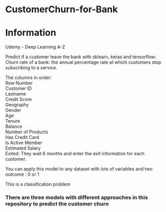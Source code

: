 # CustomerChurn-for-Bank
# Information

Udemy - Deep Learning A-Z

Predict if a customer leave the bank with sklearn, keras and tensorflow:  
Churn rate of a bank: the annual percentage rate at which customers stop subscribing to a service.  

The columns in order:   
Row Number  
Customer ID  
Lastname  
Credit Score  
Geography  
Gender  
Age  
Tenure  
Balance  
Number of Products  
Has Credit Card  
Is Active Member  
Estimated Salary  
Exited: They wait 6 months and enter the exit information for each customer.  

You can apply this model to any dataset with lots of variables and two outcome : 0 or 1

This is a classification problem

### There are three models with different approaches in this repository to predict the customer churn
